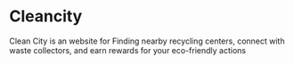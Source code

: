 # Cleancity
Clean City is an website for Finding nearby recycling centers, connect with waste collectors, and earn rewards for your eco-friendly actions
